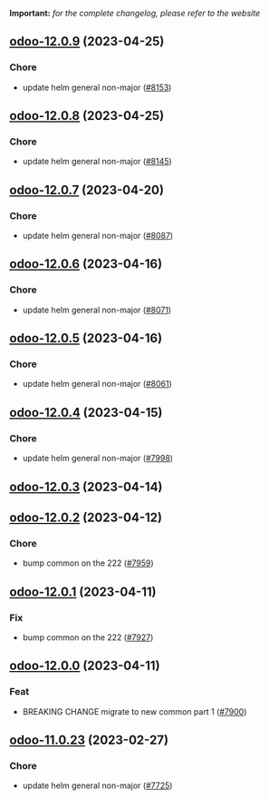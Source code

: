 **Important:**
*for the complete changelog, please refer to the website*




## [odoo-12.0.9](https://github.com/truecharts/charts/compare/odoo-12.0.8...odoo-12.0.9) (2023-04-25)

### Chore

- update helm general non-major ([#8153](https://github.com/truecharts/charts/issues/8153))
  
  


## [odoo-12.0.8](https://github.com/truecharts/charts/compare/odoo-12.0.7...odoo-12.0.8) (2023-04-25)

### Chore

- update helm general non-major ([#8145](https://github.com/truecharts/charts/issues/8145))
  
  


## [odoo-12.0.7](https://github.com/truecharts/charts/compare/odoo-12.0.6...odoo-12.0.7) (2023-04-20)

### Chore

- update helm general non-major ([#8087](https://github.com/truecharts/charts/issues/8087))
  
  


## [odoo-12.0.6](https://github.com/truecharts/charts/compare/odoo-12.0.5...odoo-12.0.6) (2023-04-16)

### Chore

- update helm general non-major ([#8071](https://github.com/truecharts/charts/issues/8071))
  
  


## [odoo-12.0.5](https://github.com/truecharts/charts/compare/odoo-12.0.4...odoo-12.0.5) (2023-04-16)

### Chore

- update helm general non-major ([#8061](https://github.com/truecharts/charts/issues/8061))
  
  


## [odoo-12.0.4](https://github.com/truecharts/charts/compare/odoo-12.0.3...odoo-12.0.4) (2023-04-15)

### Chore

- update helm general non-major ([#7998](https://github.com/truecharts/charts/issues/7998))
  
  


## [odoo-12.0.3](https://github.com/truecharts/charts/compare/odoo-12.0.2...odoo-12.0.3) (2023-04-14)




## [odoo-12.0.2](https://github.com/truecharts/charts/compare/odoo-12.0.1...odoo-12.0.2) (2023-04-12)

### Chore

- bump common on the 222 ([#7959](https://github.com/truecharts/charts/issues/7959))
  
  


## [odoo-12.0.1](https://github.com/truecharts/charts/compare/odoo-12.0.0...odoo-12.0.1) (2023-04-11)

### Fix

- bump common on the 222 ([#7927](https://github.com/truecharts/charts/issues/7927))
  
  


## [odoo-12.0.0](https://github.com/truecharts/charts/compare/odoo-11.0.23...odoo-12.0.0) (2023-04-11)

### Feat

- BREAKING CHANGE migrate to new common part 1 ([#7900](https://github.com/truecharts/charts/issues/7900))
  
  


## [odoo-11.0.23](https://github.com/truecharts/charts/compare/odoo-11.0.22...odoo-11.0.23) (2023-02-27)

### Chore

- update helm general non-major ([#7725](https://github.com/truecharts/charts/issues/7725))
  
  

